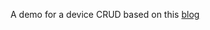 A demo for a device CRUD based on this [blog](http://sahatyalkabov.com/how-to-implement-password-reset-in-nodejs/)